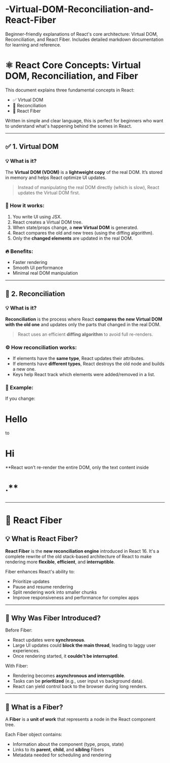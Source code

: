 # -Virtual-DOM-Reconciliation-and-React-Fiber
Beginner-friendly explanations of React's core architecture: Virtual DOM, Reconciliation, and React Fiber. Includes detailed markdown documentation for learning and reference.

# ⚛️ React Core Concepts: Virtual DOM, Reconciliation, and Fiber

This document explains three fundamental concepts in React:

- ✅ Virtual DOM  
- 🔁 Reconciliation  
- 🧵 React Fiber  

Written in simple and clear language, this is perfect for beginners who want to understand what's happening behind the scenes in React.

---

## ✅ 1. Virtual DOM

### 💡 What is it?

The **Virtual DOM (VDOM)** is a **lightweight copy** of the real DOM. It’s stored in memory and helps React optimize UI updates.

> Instead of manipulating the real DOM directly (which is slow), React updates the Virtual DOM first.

### 🚀 How it works:

1. You write UI using JSX.
2. React creates a Virtual DOM tree.
3. When state/props change, a **new Virtual DOM** is generated.
4. React compares the old and new trees (using the diffing algorithm).
5. Only the **changed elements** are updated in the real DOM.

### 🔥 Benefits:
- Faster rendering
- Smooth UI performance
- Minimal real DOM manipulation

---

## 🔁 2. Reconciliation

### 💡 What is it?

**Reconciliation** is the process where React **compares the new Virtual DOM with the old one** and updates only the parts that changed in the real DOM.

> React uses an efficient **diffing algorithm** to avoid full re-renders.

### ⚙️ How reconciliation works:

- If elements have the **same type**, React updates their attributes.
- If elements have **different types**, React destroys the old node and builds a new one.
- Keys help React track which elements were added/removed in a list.

### 🧠 Example:
If you change:

<h1>Hello</h1>
to
<h1>Hi</h1> 
**React won’t re-render the entire DOM, only the text content inside <h1>.**

---

# 🧵 React Fiber

## 💡 What is React Fiber?

**React Fiber** is the **new reconciliation engine** introduced in React 16. It's a complete rewrite of the old stack-based architecture of React to make rendering more **flexible**, **efficient**, and **interruptible**.

Fiber enhances React's ability to:

- Prioritize updates
- Pause and resume rendering
- Split rendering work into smaller chunks
- Improve responsiveness and performance for complex apps

---

## 🚀 Why Was Fiber Introduced?

Before Fiber:
- React updates were **synchronous**.
- Large UI updates could **block the main thread**, leading to laggy user experiences.
- Once rendering started, it **couldn't be interrupted**.

With Fiber:
- Rendering becomes **asynchronous and interruptible**.
- Tasks can be **prioritized** (e.g., user input vs background data).
- React can yield control back to the browser during long renders.

---

## 🧱 What is a Fiber?

A **Fiber** is a **unit of work** that represents a node in the React component tree.

Each Fiber object contains:
- Information about the component (type, props, state)
- Links to its **parent**, **child**, and **sibling** Fibers
- Metadata needed for scheduling and rendering

